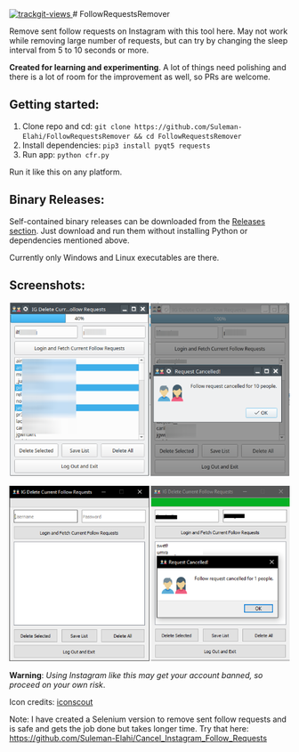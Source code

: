 <a href="https://trackgit.com">
<img src="https://us-central1-trackgit-analytics.cloudfunctions.net/token/ping/kt8nob49pwq5rxm1mpkk" alt="trackgit-views" />
</a>
# FollowRequestsRemover

Remove sent follow requests on Instagram with this tool here. May not work while removing large number of requests, but can try by changing the sleep interval from 5 to 10 seconds or more.

**Created for learning and experimenting**. A lot of things need polishing and there is a lot of room for the improvement as well, so PRs are welcome.

## Getting started:

 1. Clone repo and cd: `git clone https://github.com/Suleman-Elahi/FollowRequestsRemover && cd FollowRequestsRemover`
 2. Install dependencies: `pip3 install pyqt5 requests`
 3. Run app: `python cfr.py`

Run it like this on any platform.

## Binary Releases:

Self-contained binary releases can be downloaded from the [Releases section](https://github.com/Suleman-Elahi/FollowRequestsRemover/releases). Just download and run them without installing Python or dependencies mentioned above.

Currently only Windows and Linux executables are there.

## Screenshots:

![image info](./screenshots/CFRDeleter.png)

![image info](./screenshots/CFRWin.png)

**Warning**: *Using Instagram like this may get your account banned, so proceed on your own risk*.

Icon credits: [iconscout](https://iconscout.com/icon/users-2955700)

Note: I have created a Selenium version to remove sent follow requests and is safe and gets the job done but takes longer time. Try that here: https://github.com/Suleman-Elahi/Cancel_Instagram_Follow_Requests
